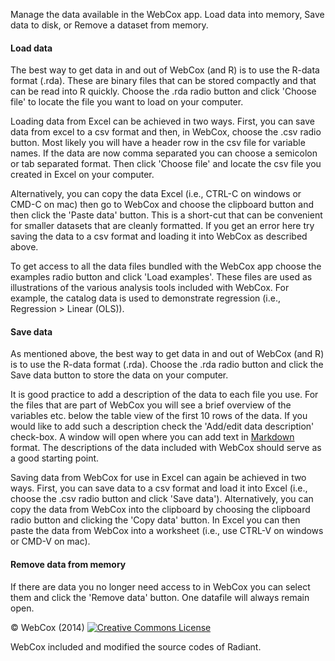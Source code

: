 Manage the data available in the WebCox app. Load data into memory, Save data to disk, or Remove a dataset from memory.

#### Load data

The best way to get data in and out of WebCox (and R) is to use the R-data format (.rda). These are binary files that can be stored compactly and that can be read into R quickly. Choose the .rda radio button and click 'Choose file' to locate the file you want to load on your computer.

Loading data from Excel can be achieved in two ways. First, you can save data from excel to a csv format and then, in WebCox, choose the .csv radio button. Most likely you will have a header row in the csv file for variable names. If the data are now comma separated you can choose a semicolon or tab separated format. Then click 'Choose file' and locate the csv file you created in Excel on your computer. 

Alternatively, you can copy the data Excel (i.e., CTRL-C on windows or CMD-C on mac) then go to WebCox and choose the clipboard button and then click the 'Paste data' button. This is a short-cut that can be convenient for smaller datasets that are cleanly formatted. If you get an error here try saving the data to a csv format and loading it into WebCox as described above.

To get access to all the data files bundled with the WebCox app choose the examples radio button and click 'Load examples'. These files are used as illustrations of the various analysis tools included with WebCox. For example, the catalog data is used to demonstrate regression (i.e., Regression > Linear (OLS)).

#### Save data

As mentioned above, the best way to get data in and out of WebCox (and R) is to use the R-data format (.rda). Choose the .rda radio button and click the Save data button to store the data on your computer. 

It is good practice to add a description of the data to each file you use. For the files that are part of WebCox you will see a brief overview of the variables etc. below the table view of the first 10 rows of the data. If you would like to add such a description check the 'Add/edit data description' check-box. A window will open where you can add text in <a href="http://support.iawriter.com/help/kb/general-questions/markdown-syntax-reference-guide" target="_blank">Markdown</a> format. The descriptions of the data included with WebCox should serve as a good starting point. 

Saving data from WebCox for use in Excel can again be achieved in two ways. First, you can save data to a csv format and load it into Excel (i.e., choose the .csv radio button and click 'Save data'). Alternatively, you can copy the data from WebCox into the clipboard by choosing the clipboard radio button and clicking the 'Copy data' button. In Excel you can then paste the data from WebCox into a worksheet (i.e., use CTRL-V on windows or CMD-V on mac). 

#### Remove data from memory

If there are data you no longer need access to in WebCox you can select them and click the 'Remove data' button. One datafile will always remain open.

&copy; WebCox (2014) <a rel="license" href="http://creativecommons.org/licenses/by-nc-sa/4.0/" target="_blank"><img alt="Creative Commons License" style="border-width:0" src="http://i.creativecommons.org/l/by-nc-sa/4.0/80x15.png" /></a>

WebCox included and modified the source codes of Radiant.